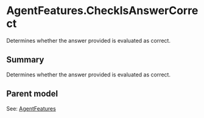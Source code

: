 # AgentFeatures.CheckIsAnswerCorrect

Determines whether the answer provided is evaluated as correct.

## Summary

Determines whether the answer provided is evaluated as correct.

## Parent model

See: [AgentFeatures](AgentFeatures.md)